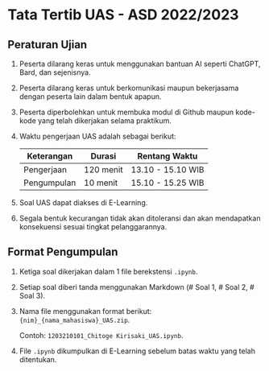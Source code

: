 # Tata Tertib UAS - ASD 2022/2023

## Peraturan Ujian

1. Peserta dilarang keras untuk menggunakan bantuan AI seperti ChatGPT, Bard, dan sejenisnya.
2. Peserta dilarang keras untuk berkomunikasi maupun bekerjasama dengan peserta lain dalam bentuk apapun.
3. Peserta diperbolehkan untuk membuka modul di Github maupun kode-kode yang telah dikerjakan selama praktikum.
4. Waktu pengerjaan UAS adalah sebagai berikut:

    | Keterangan | Durasi | Rentang Waktu |
    | -- | -- | -- |
    | Pengerjaan | 120 menit | 13.10 - 15.10 WIB |
    | Pengumpulan | 10 menit | 15.10 - 15.25 WIB |

5. Soal UAS dapat diakses di E-Learning.
6. Segala bentuk kecurangan tidak akan ditoleransi dan akan mendapatkan konsekuensi sesuai tingkat pelanggarannya.

## Format Pengumpulan

1. Ketiga soal dikerjakan dalam 1 file berekstensi `.ipynb`.
2. Setiap soal diberi tanda menggunakan Markdown (# Soal 1, # Soal 2, # Soal 3).
3. Nama file menggunakan format berikut: `{nim}_{nama_mahasiswa}_UAS.zip`.

    Contoh: `1203210101_Chitoge Kirisaki_UAS.ipynb`.
  
4. File `.ipynb` dikumpulkan di E-Learning sebelum batas waktu yang telah ditentukan.
